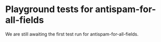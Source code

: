 # Playground tests for antispam-for-all-fields
We are still awaiting the first test run for antispam-for-all-fields.

